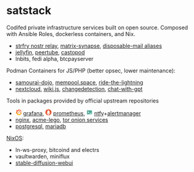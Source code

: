 # satstack

Codifed private infrastructure services built on open source. Composed with Ansible Roles, dockerless containers, and Nix.

* [strfry nostr relay](https://github.com/bleetube/ansible-role-strfry), [matrix-synapse](https://github.com/bleetube/ansible-role-synapse), [disposable-mail aliases](https://github.com/bleetube/ansible-role-disposable-mail)
* [jellyfin](https://github.com/bleetube/ansible-role-jellyfin), [peertube](https://github.com/bleetube/ansible-role-peertube), [castopod](https://github.com/bleetube/ansible-role-castopod)
* lnbits, fedi alpha, btcpayserver

Podman Containers for JS/PHP (better opsec, lower maintenance):
* [samourai-dojo](https://github.com/bleetube/ansible-role-samourai-dojo), [mempool.space](ansible/playbooks/containers/mempool/README.md), [ride-the-lightning](ansible/playbooks/containers/rtl/README.md)
* [nextcloud](https://github.com/bleetube/ansible-role-nextcloud), [wiki.js](https://github.com/bleetube/ansible-role-wikijs), [changedetection](ansible/playbooks/containers/changedetection/README.md), [chat-with-gpt](ansible/playbooks/containers/chat-with-gpt/README.md)

Tools in packages provided by official upstream repositories

* <img src="docs/logos/grafana.svg" width="16" height="16"> [grafana](ansible/playbooks/observability/main.yml), <img src="docs/logos/prometheus.svg" width="16" height="16"> [prometheus](ansible/host_vars/wartortle.satstack.net/prometheus.yml), <img src="docs/logos/ntfy.svg" width="16" height="16"> [ntfy](https://github.com/bleetube/ansible-role-ntfy)+[alertmanager](https://github.com/bleetube/ansible-role-ntfy-alertmanager)
* [nginx](ansible/playbooks/nginx/main.yml), [acme-lego](https://github.com/bleetube/ansible-role-lego), [tor onion services](ansible/playbooks/tor/)
* [postgresql](ansible/playbooks/postgresql.yml), [mariadb](ansible/playbooks/mariadb.yml)

[NixOS](nix/chespin.satstack.net/configuration.nix):

* ln-ws-proxy, bitcoind and electrs
* vaultwarden, miniflux
* [stable-diffusion-webui](nix/charmander.satstack.net/configuration.nix)
